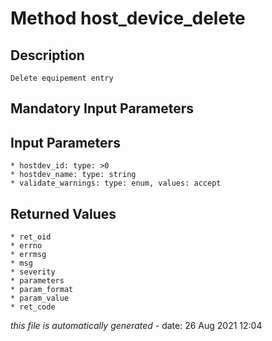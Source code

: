 # Method host_device_delete

## Description
	Delete equipement entry

## Mandatory Input Parameters

## Input Parameters
	* hostdev_id: type: >0
	* hostdev_name: type: string
	* validate_warnings: type: enum, values: accept

## Returned Values
	* ret_oid
	* errno
	* errmsg
	* msg
	* severity
	* parameters
	* param_format
	* param_value
	* ret_code


*this file is automatically generated* - date: 26 Aug 2021 12:04